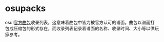 # osupacks

osu\![官方曲包](https://osu.ppy.sh/beatmaps/packs)收录列表，这意味着曲包中皆为被官方认可的谱面。曲包以谱面打包成压缩包的形式存在，而收录列表记录着谱面的名称、收录时间、大小等以供玩家参考。
